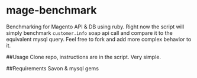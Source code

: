 # mage-benchmark
Benchmarking for Magento API &amp; DB using ruby. Right now the script will
simply benchmark ``customer.info`` soap api call and compare it to the equivalent mysql query.
Feel free to fork and add more complex behavior to it.

##Usage
Clone repo, instructions are in the script. Very simple.

##Requirements
Savon & mysql gems
